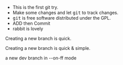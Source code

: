 + This is the first git try.
+ Make some changes and let <kbd>git</kbd> to track changes.
+ <kbd>git</kbd> is free software distributed under the GPL.
+ ADD then Commit
+ rabbit is lovely

Creating a new branch is quick.

Creating a new branch is quick & simple.

a new dev branch in --on-ff mode